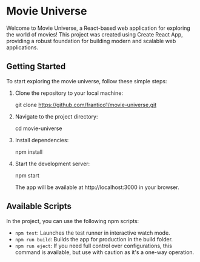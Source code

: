 
# Movie Universe

Welcome to Movie Universe, a React-based web application for exploring the world of movies! This project was created using Create React App, providing a robust foundation for building modern and scalable web applications.

## Getting Started

To start exploring the movie universe, follow these simple steps:

1. Clone the repository to your local machine:


   git clone https://github.com/frantico1/movie-universe.git


2. Navigate to the project directory:


   cd movie-universe


3. Install dependencies:


   npm install


4. Start the development server:

   npm start

   The app will be available at http://localhost:3000 in your browser.

## Available Scripts

In the project, you can use the following npm scripts:

- `npm test`: Launches the test runner in interactive watch mode.
- `npm run build`: Builds the app for production in the build folder.
- `npm run eject`: If you need full control over configurations, this command is available, but use with caution as it's a one-way operation.




